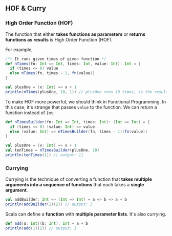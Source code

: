 ## HOF & Curry

### High Order Function (HOF)

The function that either **takes functions as parameters** or **returns functions as results** is High Order Function (HOF).

For example,

```scala
/** It runs given times of given function.*/
def nTimes(fn: Int => Int, times: Int, value: Int): Int = {
  if (times <= 0) value
  else nTimes(fn, times - 1, fn(value))
}

val plusOne = (x: Int) => x + 1
println(nTimes(plusOne, 10, 1)) // plusOne runs 10 times, so the result is 11.
```

To make HOF more powerful, we should think in Functional Programming. In this case, it's strange that passes `value` to the function. We can return a function instead of `Int`.

```scala
def nTimesBuilder(fn: Int => Int, times: Int): (Int => Int) = {
  if (times <= 0) (value: Int) => value
  else (value: Int) => nTimesBuilder(fn, times - 1)(fn(value))
}

val plusOne = (x: Int) => x + 1
val tenTimes = nTimesBuilder(plusOne, 10)
println(tenTimes(1)) // output: 11
```

### Currying

Currying is the technique of converting a function that **takes multiple arguments into a sequence of functions** that each takes a **single argument**.

```scala
val addBuilder: Int => (Int => Int) = a => b => a + b
println(addBuilder(1)(2)) // output: 3
```

Scala can define a **function** with **multiple parameter lists**. It's also currying.

```scala
def add(a: Int)(b: Int): Int = a + b
println(add(1)(2)) // output: 3
```
